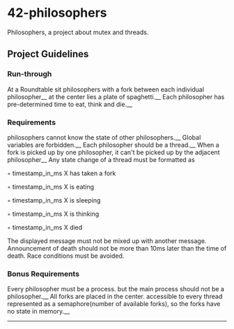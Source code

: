 # 42-philosophers
Philosophers, a project about mutex and threads.

## Project Guidelines

### Run-through

At a Roundtable sit philosophers with a fork between each individual philosopher__
at the center lies a plate of spaghetti.__
Each philosopher has pre-determined time to eat, think and die.__

### Requirements

philosophers cannot know the state of other philosophers.__
Global variables are forbidden.__
Each philosopher should be a thread.__
When a fork is picked up by one philosopher, it can't be picked up by the adjacent philosopher__
Any state change of a thread must be formatted as

◦ timestamp_in_ms X has taken a fork

◦ timestamp_in_ms X is eating

◦ timestamp_in_ms X is sleeping

◦ timestamp_in_ms X is thinking

◦ timestamp_in_ms X died

The displayed message must not be mixed up with another message.
Announcement of death should not be more than 10ms later than the time of death.
Race conditions must be avoided.

### Bonus Requirements

Every philosopher must be a process. but the main process should not be a philosopher.__
All forks are placed in the center. accessible to every thread
represented as a semaphore(number of available forks), so the forks have no state in memory.__


-----------------------------

